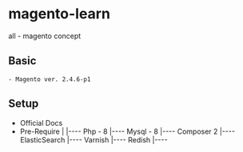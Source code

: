 # magento-learn
all - magento concept

Basic
------
    - Magento ver. 2.4.6-p1

Setup
------
   - Official Docs 
   - Pre-Require
            |
            |---- Php   - 8
            |---- Mysql - 8
            |---- Composer 2
            |---- ElasticSearch
            |---- Varnish
            |---- Redish
            |---- 
      

            
     

